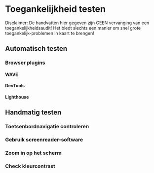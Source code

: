 # Toegankelijkheid testen

Disclaimer: De handvatten hier gegeven zijn GEEN vervanging van een toegankelijkheidsaudit! Het biedt slechts een manier om snel grote toegankelijk-problemen in kaart te brengen!

## Automatisch testen

### Browser plugins

#### WAVE

#### DevTools

#### Lighthouse

## Handmatig testen

### Toetsenbordnavigatie controleren

### Gebruik screenreader-software

### Zoom in op het scherm

### Check kleurcontrast
